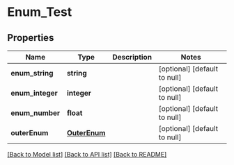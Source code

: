 # Enum_Test

## Properties
Name | Type | Description | Notes
------------ | ------------- | ------------- | -------------
**enum_string** | **string** |  | [optional] [default to null]
**enum_integer** | **integer** |  | [optional] [default to null]
**enum_number** | **float** |  | [optional] [default to null]
**outerEnum** | [**OuterEnum**](OuterEnum.md) |  | [optional] [default to null]

[[Back to Model list]](../README.md#documentation-for-models) [[Back to API list]](../README.md#documentation-for-api-endpoints) [[Back to README]](../README.md)


